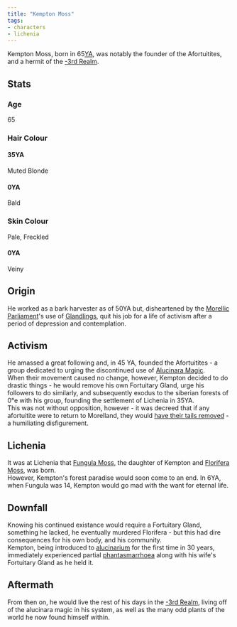 ```yaml
---
title: "Kempton Moss"
tags:
- characters
- lichenia
---
```

Kempton Moss, born in 65[YA](timeline/years-ago.md), was notably the founder of the Afortuitites, and a hermit of the [-3rd Realm](locations/-3rd-realm.md). 

## Stats
### Age
65

### Hair Colour
#### 35YA
Muted Blonde

#### 0YA
Bald

### Skin Colour
Pale, Freckled

#### 0YA
Veiny

## Origin
He worked as a bark harvester as of 50YA but, disheartened by the [Morellic Parliament](cultures/morellic/morelland/parliament.md)'s use of [Glandlings](fauna/artificial/glandlings.md), quit his job for a life of activism after a period of depression and contemplation.

## Activism
He amassed a great following and, in 45 YA, founded the Afortuitites - a group dedicated to urging the discontinued use of [Alucinara Magic](alucinara/alucinarium.md).\
When their movement caused no change, however, Kempton decided to do drastic things - he would remove his own Fortuitary Gland, urge his followers to do similarly, and subsequently exodus to the siberian forests of 0°e with his group, founding the settlement of Lichenia in 35YA.\
This was not without opposition, however - it was decreed that if any afortuitite were to return to Morelland, they would [have their tails removed](cultures/morellic/tail-removal.md) - a humiliating disfigurement.

## Lichenia
It was at Lichenia that [Fungula Moss](characters/lichenia/fungula-moss.md), the daughter of Kempton and [Florifera Moss](characters/lichenia/florifera-moss.md), was born.\
However, Kempton's forest paradise would soon come to an end. In 6YA, when Fungula was 14, Kempton would go mad with the want for eternal life.

## Downfall
Knowing his continued existance would require a Fortuitary Gland, something he lacked, he eventually murdered Florifera - but this had dire consequences for his own body, and his community.\
Kempton, being introduced to [alucinarium](alucinara/alucinarium.md) for the first time in 30 years, immediately experienced partial [phantasmarrhoea](illnesses/phantasmarrhoea.md) along with his wife's Fortuitary Gland as he held it.

## Aftermath
From then on, he would live the rest of his days in the [-3rd Realm](locations/-3rd-realm.md), living off of the alucinara magic in his system, as well as the many odd plants of the world he now found himself within.
